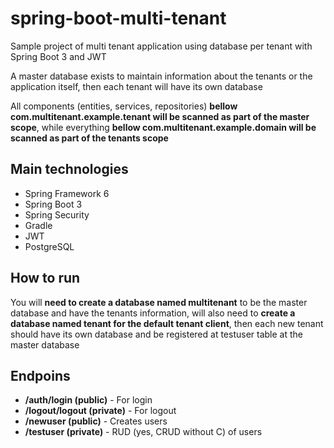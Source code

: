 # spring-boot-multi-tenant

Sample project of multi tenant application using database per tenant with Spring Boot 3 and JWT

A master database exists to maintain information about the tenants or the application itself, then each tenant will have its own database

All components (entities, services, repositories) **bellow com.multitenant.example.tenant will be scanned as part of the master scope**, while everything **bellow com.multitenant.example.domain will be scanned as part of the tenants scope** 

## Main technologies

* Spring Framework 6
* Spring Boot 3
* Spring Security
* Gradle
* JWT
* PostgreSQL

## How to run

You will **need to create a database named multitenant** to be the master database and have the tenants information, will also need to **create a database named tenant for the default tenant client**, then each new tenant should have its own database and be registered at testuser table at the master database

## Endpoins

* **/auth/login (public)** - For login 
* **/logout/logout (private)** - For logout
* **/newuser (public)** - Creates users
* **/testuser (private)** - RUD (yes, CRUD without C) of users